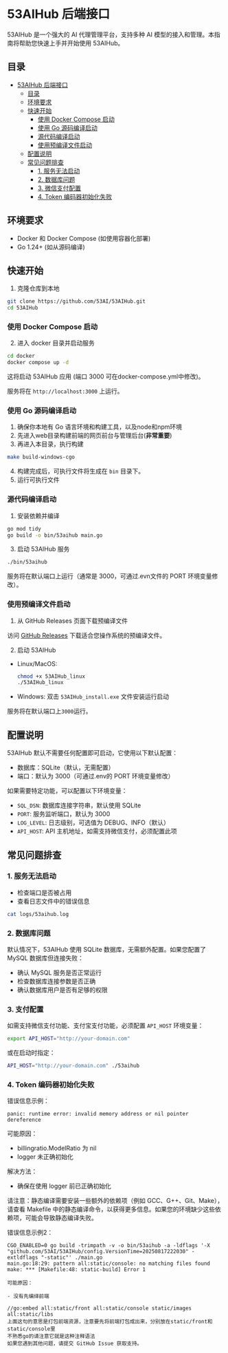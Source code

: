 # 53AIHub 后端接口

53AIHub 是一个强大的 AI 代理管理平台，支持多种 AI 模型的接入和管理。本指南将帮助您快速上手并开始使用 53AIHub。

## 目录

- [53AIHub 后端接口](#53aihub-后端接口)
  - [目录](#目录)
  - [环境要求](#环境要求)
  - [快速开始](#快速开始)
    - [使用 Docker Compose 启动](#使用-docker-compose-启动)
    - [使用 Go 源码编译启动](#使用-go-源码编译启动)
    - [源代码编译启动](#源代码编译启动)
    - [使用预编译文件启动](#使用预编译文件启动)
  - [配置说明](#配置说明)
  - [常见问题排查](#常见问题排查)
    - [1. 服务无法启动](#1-服务无法启动)
    - [2. 数据库问题](#2-数据库问题)
    - [3. 微信支付配置](#3-微信支付配置)
    - [4. Token 编码器初始化失败](#4-token-编码器初始化失败)

## 环境要求

- Docker 和 Docker Compose (如使用容器化部署)
- Go 1.24+ (如从源码编译)

## 快速开始

1. 克隆仓库到本地

```bash
git clone https://github.com/53AI/53AIHub.git
cd 53AIHub
```

### 使用 Docker Compose 启动


2. 进入 docker 目录并启动服务

```bash
cd docker
docker compose up -d
```

这将启动 53AIHub 应用 (端口 3000 可在docker-compose.yml中修改)。

服务将在 `http://localhost:3000` 上运行。

### 使用 Go 源码编译启动

1. 确保你本地有 Go 语言环境和构建工具，以及node和npm环境
2. 先进入web目录构建前端的网页前台与管理后台(**非常重要**)
3. 再进入本目录，执行构建
```bash
make build-windows-cgo
```
4. 构建完成后，可执行文件将生成在 `bin` 目录下。
5. 运行可执行文件

### 源代码编译启动

1. 安装依赖并编译

```bash
go mod tidy
go build -o bin/53aihub main.go
```

3. 启动 53AIHub 服务

```bash
./bin/53aihub
```

服务将在默认端口上运行（通常是 3000，可通过.evn文件的 PORT 环境变量修改）。

### 使用预编译文件启动

1. 从 GitHub Releases 页面下载预编译文件

访问 [GitHub Releases](https://github.com/53AI/53AIHub/releases) 下载适合您操作系统的预编译文件。

2. 启动 53AIHub

- Linux/MacOS:
  
  ```bash
  chmod +x 53AIHub_linux
  ./53AIHub_linux
  ```
- Windows:
  双击 `53AIHub_install.exe` 文件安装运行启动

服务将在默认端口上`3000`运行。

## 配置说明

53AIHub 默认不需要任何配置即可启动，它使用以下默认配置：

- 数据库：SQLite（默认，无需配置）
- 端口：默认为 3000（可通过.env的 PORT 环境变量修改）

如果需要特定功能，可以配置以下环境变量：

- `SQL_DSN`: 数据库连接字符串，默认使用 SQLite
- `PORT`: 服务监听端口，默认为 3000
- `LOG_LEVEL`: 日志级别，可选值为 DEBUG、INFO（默认）
- `API_HOST`: API 主机地址，如需支持微信支付，必须配置此项

## 常见问题排查

### 1. 服务无法启动

- 检查端口是否被占用
- 查看日志文件中的错误信息

```bash
cat logs/53aihub.log
```

### 2. 数据库问题

默认情况下，53AIHub 使用 SQLite 数据库，无需额外配置。如果您配置了 MySQL 数据库但连接失败：

- 确认 MySQL 服务是否正常运行
- 检查数据库连接参数是否正确
- 确认数据库用户是否有足够的权限

### 3. 支付配置

如需支持微信支付功能、支付宝支付功能，必须配置 `API_HOST` 环境变量：

```bash
export API_HOST="http://your-domain.com"
```

或在启动时指定：

```bash
API_HOST="http://your-domain.com" ./53aihub
```

### 4. Token 编码器初始化失败

错误信息示例：

```
panic: runtime error: invalid memory address or nil pointer dereference
```

可能原因：

- billingratio.ModelRatio 为 nil
- logger 未正确初始化

解决方法：

- 确保在使用 logger 前已正确初始化

请注意：静态编译需要安装一些额外的依赖项（例如 GCC、G++、Git、Make），请查看 Makefile 中的静态编译命令，以获得更多信息。如果您的环境缺少这些依赖项，可能会导致静态编译失败。

错误信息示例2：

```
CGO_ENABLED=0 go build -trimpath -v -o bin/53aihub -a -ldflags '-X "github.com/53AI/53AIHub/config.VersionTime=20250817222030" -extldflags "-static"' ./main.go
main.go:18:29: pattern all:static/console: no matching files found
make: *** [Makefile:48: static-build] Error 1

可能原因：

- 没有先编绎前端

//go:embed all:static/front all:static/console static/images all:static/libs
上面这句的意思是打包前端资源，注意要先将前端打包成出来，分别放在static/front和static/console里
不熟悉go的请注意它就是这种注释语法
如果您遇到其他问题，请提交 GitHub Issue 获取支持。

```

```

